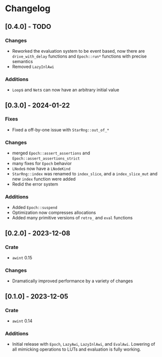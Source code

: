 # Changelog

## [0.4.0] - TODO
### Changes
- Reworked the evaluation system to be event based, now there are `drive_with_delay` functions and
  `Epoch::run*` functions with precise semantics
- Removed `LazyInlAwi`

### Additions
- `Loop`s and `Net`s can now have an arbitrary initial value

## [0.3.0] - 2024-01-22
### Fixes
- Fixed a off-by-one issue with `StarRng::out_of_*`

### Changes
- merged `Epoch::assert_assertions` and `Epoch::assert_assertions_strict`
- many fixes for `Epoch` behavior
- `LNode`s now have a `LNodeKind`
- `StarRng::index` was renamed to `index_slice`, and a `index_slice_mut` and new `index` function
  were added
- Redid the error system

### Additions
- Added `Epoch::suspend`
- Optimization now compresses allocations
- Added many primitive versions of `retro_` and `eval` functions

## [0.2.0] - 2023-12-08
### Crate
- `awint` 0.15

### Changes
- Dramatically improved performance by a variety of changes

## [0.1.0] - 2023-12-05
### Crate
- `awint` 0.14

### Additions
- Initial release with `Epoch`, `LazyAwi`, `LazyInlAwi`, and `EvalAwi`. Lowering of all mimicking
  operations to LUTs and evaluation is fully working.
